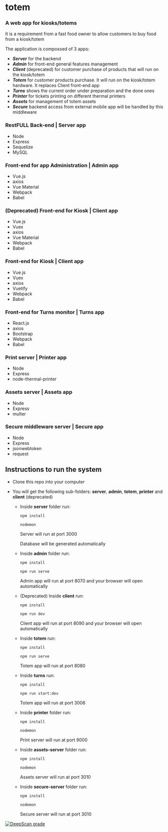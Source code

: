 # totem

### A web app for kiosks/totems

It is a requirement from a fast food owner to allow
customers to buy food from a kiosk/totem

The application is compossed of 3 apps:

- **_Server_** for the backend
- **_Admin_** for front-end general features management
- **_Client_** (deprecated) for customer purchase of products that will run on the kiosk/totem
- **_Totem_** for customer products purchase. It will run on the kiosk/totem hardware. It replaces Client front-end app
- **_Turns_** shows the current order under preparation and the done ones
- **_Printer_** for tickets printing on different thermal printers
- **_Assets_** for management of totem assets
- **_Secure_** backend access from external mobile app will be handled by this middleware

### RestFULL Back-end | Server app

- Node
- Express
- Sequelize
- MySQL

### Front-end for app Administration | Admin app

- Vue.js
- axios
- Vue Material
- Webpack
- Babel

### (Deprecated) Front-end for Kiosk | Client app

- Vue.js
- Vuex
- axios
- Vue Material
- Webpack
- Babel

### Front-end for Kiosk | Client app

- Vue.js
- Vuex
- axios
- Vuetify
- Webpack
- Babel

### Front-end for Turns monitor | Turns app

- React.js
- axios
- Bootstrap
- Webpack
- Babel

### Print server | Printer app

- Node
- Express
- node-thermal-printer

### Assets server | Assets app

- Node
- Express
- multer

### Secure middleware server | Secure app

- Node
- Express
- jsonwebtoken
- request

## Instructions to run the system

- Clone this repo into your computer
- You will get the following sub-folders: **server**, **admin**, **totem**, **printer** and **client** (deprecated)

  - Inside **server** folder run:

    `npm install`

    `nodemon`

    Server will run at port 3000

    Database will be generated automatically

  - Inside **admin** folder run:

    `npm install`

    `npm run serve`

    Admin app will run at port 8070 and your browser will open automatically

  - (Deprecated) Inside **client** run:

    `npm install`

    `npm run dev`

    Client app will run at port 8090 and your browser will open automatically

  - Inside **totem** run:

    `npm install`

    `npm run serve`

    Totem app will run at port 8080

  - Inside **turns** run:

    `npm install`

    `npm run start:dev`

    Totem app will run at port 3006

  - Inside **printer** folder run:

    `npm install`

    `nodemon`

    Print server will run at port 9000

  - Inside **assets-server** folder run:

    `npm install`

    `nodemon`

    Assets server will run at port 3010

  - Inside **secure-server** folder run:

    `npm install`

    `nodemon`

    Secure server will run at port 3010

[![DeepScan grade](https://deepscan.io/api/teams/2060/projects/3518/branches/31329/badge/grade.svg)](https://deepscan.io/dashboard#view=project&tid=2060&pid=3518&bid=31329)
